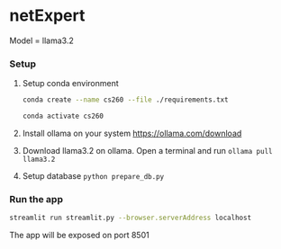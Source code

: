 # netExpert

Model = llama3.2

### Setup

1. Setup conda environment
    ```sh
    conda create --name cs260 --file ./requirements.txt

    conda activate cs260
    ```

2. Install ollama on your system https://ollama.com/download
3. Download llama3.2 on ollama. Open a terminal and run `ollama pull llama3.2`
4. Setup database `python prepare_db.py`

### Run the app

```sh
streamlit run streamlit.py --browser.serverAddress localhost
```

The app will be exposed on port 8501 
